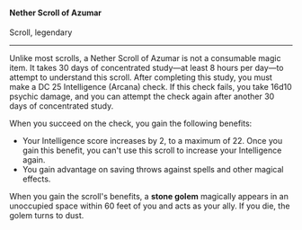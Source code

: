 #### Nether Scroll of Azumar

Scroll, legendary

---

Unlike most scrolls, a Nether Scroll of Azumar is not a consumable magic item. It takes 30 days of concentrated study—at least 8 hours per day—to attempt to understand this scroll. After completing this study, you must make a DC 25 Intelligence (Arcana) check. If this check fails, you take 16d10 psychic damage, and you can attempt the check again after another 30 days of concentrated study.

When you succeed on the check, you gain the following benefits:

- Your Intelligence score increases by 2, to a maximum of 22. Once you gain this benefit, you can't use this scroll to increase your Intelligence again.
- You gain advantage on saving throws against spells and other magical effects.

When you gain the scroll's benefits, a **stone golem** magically appears in an unoccupied space within 60 feet of you and acts as your ally. If you die, the golem turns to dust.